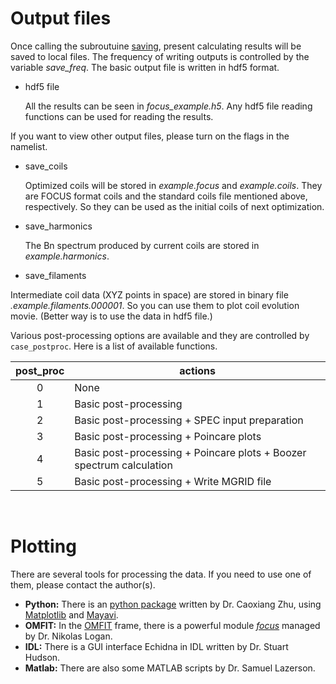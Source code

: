 
# Output files

Once calling the subroutuine [saving](https://github.com/PrincetonUniversity/FOCUS/blob/master/sources/saving.f90), present calculating results will be saved to local files.
The frequency of writing outputs is controlled by the variable *save_freq*.
The basic output file is written in hdf5 format.

* hdf5 file
  
  All the results can be seen in *focus_example.h5*. 
  Any hdf5 file reading functions can be used for reading the results. 
  
If you want to view other output files, please turn on the flags in the namelist.

* save_coils

  Optimized coils will be stored in *example.focus* and *example.coils*. 
  They are FOCUS format coils and the standard coils file mentioned above, respectively. 
  So they can be used as the initial coils of next optimization.
  
* save_harmonics

  The Bn spectrum produced by current coils are stored in *example.harmonics*.
  
* save_filaments

Intermediate coil data (XYZ points in space) are stored in binary file *.example.filaments.000001*. 
  So you can use them to plot coil evolution movie. (Better way is to use the data in hdf5 file.)

Various post-processing options are available and they are controlled by `case_postproc`.
Here is a list of available functions.

| post_proc | actions                                                              |
|:---------:|----------------------------------------------------------------------|
|     0     | None                                                                 |
|     1     | Basic post-processing                                                |
|     2     | Basic post-processing + SPEC input preparation                       |
|     3     | Basic post-processing + Poincare plots                               |
|     4     | Basic post-processing + Poincare plots + Boozer spectrum calculation |
|     5     | Basic post-processing + Write MGRID file                             |

&nbsp;

# Plotting
There are several tools for processing the data. If you need to use one of them, please contact the author(s).

  - **Python:** There is an [python package](https://zhucaoxiang.github.io/CoilPy/) written by Dr. Caoxiang Zhu, using [Matplotlib](https://matplotlib.org/) and [Mayavi](http://docs.enthought.com/mayavi/mayavi/).
  - **OMFIT:** In the [OMFIT](https://gafusion.github.io/OMFIT-source/) frame, there is a powerful module [*focus*](https://docs.google.com/document/d/1aGpRUMpYxBJmQXfkOK2OFMZ4P0Mn5H1_OSAjJVvxpHU/edit?ts=5ad10d28#) managed by Dr. Nikolas Logan.
  - **IDL:** There is a GUI interface Echidna in IDL written by Dr. Stuart Hudson.
  - **Matlab:** There are also some MATLAB scripts by Dr. Samuel Lazerson.  
